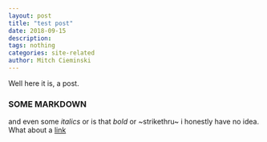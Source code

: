 ```yaml
---
layout: post
title: "test post"
date: 2018-09-15
description:
tags: nothing
categories: site-related
author: Mitch Cieminski
---
```

Well here it is, a post.

### SOME MARKDOWN

and even some _italics_ or is that *bold* or ~strikethru~ i honestly have no idea. What about a [link](https://giant.gfycat.com/RichUglyBarnowl.gif)